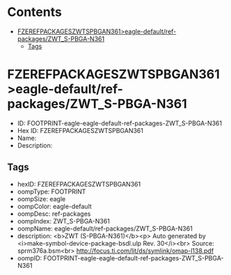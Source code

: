 



Contents
========

* [FZEREFPACKAGESZWTSPBGAN361>eagle-default/ref-packages/ZWT_S-PBGA-N361](#fzerefpackageszwtspbgan361eagle-defaultref-packageszwt_s-pbga-n361)
	* [Tags](#tags)

# FZEREFPACKAGESZWTSPBGAN361>eagle-default/ref-packages/ZWT_S-PBGA-N361

- ID: FOOTPRINT-eagle-eagle-default-ref-packages-ZWT_S-PBGA-N361
- Hex ID: FZEREFPACKAGESZWTSPBGAN361
- Name: 
- Description: 

## Tags

- hexID: FZEREFPACKAGESZWTSPBGAN361
- oompType: FOOTPRINT
- oompSize: eagle
- oompColor: eagle-default
- oompDesc: ref-packages
- oompIndex: ZWT_S-PBGA-N361
- oompName: eagle-default/ref-packages/ZWT_S-PBGA-N361
- description: &lt;b&gt;ZWT (S-PBGA-N361)&lt;/b&gt;&lt;p&gt;&#xD;
Auto generated by &lt;i&gt;make-symbol-device-package-bsdl.ulp Rev. 30&lt;/i&gt;&lt;br&gt;&#xD;
Source: sprm376a.bsm&lt;br&gt;&#xD;
http://focus.ti.com/lit/ds/symlink/omap-l138.pdf
- oompID: FOOTPRINT-eagle-eagle-default-ref-packages-ZWT_S-PBGA-N361
